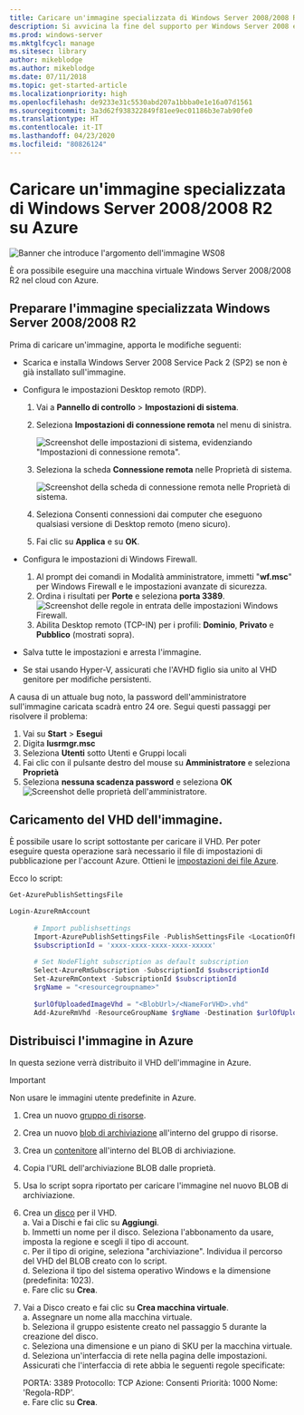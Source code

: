 ```yaml
---
title: Caricare un'immagine specializzata di Windows Server 2008/2008 R2 su Azure
description: Si avvicina la fine del supporto per Windows Server 2008 e Windows Server 2008 R2. Scopri come effettuare la rilocazione ad Azure eseguendo l'hosting di Windows Server nel cloud.
ms.prod: windows-server
ms.mktglfcycl: manage
ms.sitesec: library
author: mikeblodge
ms.author: mikeblodge
ms.date: 07/11/2018
ms.topic: get-started-article
ms.localizationpriority: high
ms.openlocfilehash: de9233e31c5530abd207a1bbba0e1e16a07d1561
ms.sourcegitcommit: 3a3d62f938322849f81ee9ec01186b3e7ab90fe0
ms.translationtype: HT
ms.contentlocale: it-IT
ms.lasthandoff: 04/23/2020
ms.locfileid: "80826124"
---
```

# <a name="upload-a-windows-server-20082008-r2-specialized-image-to-azure"></a>Caricare un'immagine specializzata di Windows Server 2008/2008 R2 su Azure 

![Banner che introduce l'argomento dell'immagine WS08](media/WS08-image-banner-large.png)

È ora possibile eseguire una macchina virtuale Windows Server 2008/2008 R2 nel cloud con Azure. 

## <a name="prep-the-windows-server-20082008-r2-specialized-image"></a>Preparare l'immagine specializzata Windows Server 2008/2008 R2
Prima di caricare un'immagine, apporta le modifiche seguenti:

- Scarica e installa Windows Server 2008 Service Pack 2 (SP2) se non è già installato sull'immagine.

- Configura le impostazioni Desktop remoto (RDP).
  1. Vai a **Pannello di controllo** > **Impostazioni di sistema**.   
  2. Seleziona **Impostazioni di connessione remota** nel menu di sinistra.

     ![Screenshot delle impostazioni di sistema, evidenziando "Impostazioni di connessione remota".](media/1a_remote_settings.png)

  3. Seleziona la scheda **Connessione remota** nelle Proprietà di sistema.   

     ![Screenshot della scheda di connessione remota nelle Proprietà di sistema.](media/2c_sysprops.png)

  4. Seleziona Consenti connessioni dai computer che eseguono qualsiasi versione di Desktop remoto (meno sicuro).   
  5. Fai clic su **Applica** e su **OK**.
- Configura le impostazioni di Windows Firewall.   
   1. Al prompt dei comandi in Modalità amministratore, immetti "**wf.msc**" per Windows Firewall e le impostazioni avanzate di sicurezza.   
   2. Ordina i risultati per **Porte** e seleziona **porta 3389**.   
     ![Screenshot delle regole in entrata delle impostazioni Windows Firewall.](media/3b_inboundrules.png)   
   3. Abilita Desktop remoto (TCP-IN) per i profili: **Dominio**, **Privato** e **Pubblico** (mostrati sopra).

- Salva tutte le impostazioni e arresta l'immagine.   
- Se stai usando Hyper-V, assicurati che l'AVHD figlio sia unito al VHD genitore per modifiche persistenti.

A causa di un attuale bug noto, la password dell'amministratore sull'immagine caricata scadrà entro 24 ore. Segui questi passaggi per risolvere il problema: 

1. Vai su **Start** > **Esegui**
2. Digita **lusrmgr.msc**
3. Seleziona **Utenti** sotto Utenti e Gruppi locali
4. Fai clic con il pulsante destro del mouse su **Amministratore** e seleziona **Proprietà**
5. Seleziona **nessuna scadenza password** e seleziona **OK**
![Screenshot delle proprietà dell'amministratore.](media/6_adminprops.png)

## <a name="uploading-the-image-vhd"></a>Caricamento del VHD dell'immagine.
È possibile usare lo script sottostante per caricare il VHD. Per poter eseguire questa operazione sarà necessario il file di impostazioni di pubblicazione per l'account Azure. Ottieni le [impostazioni dei file Azure](https://azure.microsoft.com/downloads/).

Ecco lo script:

```powershell
Get-AzurePublishSettingsFile 

Login-AzureRmAccount
 
      # Import publishsettings
      Import-AzurePublishSettingsFile -PublishSettingsFile <LocationOfPublishingFile>
      $subscriptionId = 'xxxx-xxxx-xxxx-xxxx-xxxxx'
 
      # Set NodeFlight subscription as default subscription
      Select-AzureRmSubscription -SubscriptionId $subscriptionId
      Set-AzureRmContext -SubscriptionId $subscriptionId
      $rgName = "<resourcegroupname>"
    
      $urlOfUploadedImageVhd = "<BlobUrl>/<NameForVHD>.vhd"
      Add-AzureRmVhd -ResourceGroupName $rgName -Destination $urlOfUploadedImageVhd -LocalFilePath "<FilePath>"  
```
## <a name="deploy-the-image-in-azure"></a>Distribuisci l'immagine in Azure
In questa sezione verrà distribuito il VHD dell'immagine in Azure. 

> [!IMPORTANT]
> Non usare le immagini utente predefinite in Azure.

1.    Crea un nuovo [gruppo di risorse](https://docs.microsoft.com/rest/api/resources/resourcegroups/createorupdate). 
2.    Crea un nuovo [blob di archiviazione](https://docs.microsoft.com/rest/api/storageservices/put-blob) all'interno del gruppo di risorse.
3.    Crea un [contenitore](https://docs.microsoft.com/rest/api/storageservices/create-container) all'interno del BLOB di archiviazione.
4.    Copia l'URL dell'archiviazione BLOB dalle proprietà.
5.    Usa lo script sopra riportato per caricare l'immagine nel nuovo BLOB di archiviazione.
6.    Crea un [disco](https://docs.microsoft.com/azure/virtual-machines/windows/prepare-for-upload-vhd-image) per il VHD.   
     a.    Vai a Dischi e fai clic su **Aggiungi**.  
     b.    Immetti un nome per il disco. Seleziona l'abbonamento da usare, imposta la regione e scegli il tipo di account.   
     c. Per il tipo di origine, seleziona "archiviazione". Individua il percorso del VHD del BLOB creato con lo script.  
     d. Seleziona il tipo del sistema operativo Windows e la dimensione (predefinita: 1023).   
     e. Fare clic su **Crea**.   

7.    Vai a Disco creato e fai clic su **Crea macchina virtuale**.   
     a.    Assegnare un nome alla macchina virtuale.   
     b.    Seleziona il gruppo esistente creato nel passaggio 5 durante la creazione del disco.   
     c.    Seleziona una dimensione e un piano di SKU per la macchina virtuale.   
     d.    Seleziona un'interfaccia di rete nella pagina delle impostazioni. Assicurati che l'interfaccia di rete abbia le seguenti regole specificate:
 
        PORTA: 3389 Protocollo: TCP Azione: Consenti Priorità: 1000 Nome: 'Regola-RDP'.   
     e.    Fare clic su **Crea**.




